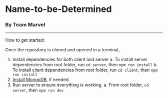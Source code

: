 # Name-to-be-Determined

### By Team Marvel

---

How to get started:

Once the repository is cloned and opened in a terminal,

1. Install dependencies for both client and server
   a. To install server dependencies from root folder, run `cd server`, then `npm run install`
   b. To install client dependencies from root folder, run `cd client`, then `npm run install`
2. [Install MongoDB](https://docs.mongodb.com/manual/tutorial/install-mongodb-on-os-x/), if needed.
3. Run server to ensure everything is working.
   a. From root folder, `cd server`, then `npm run dev`
